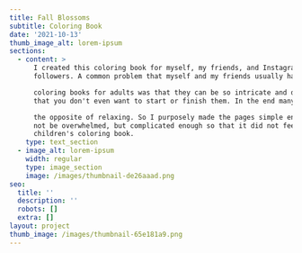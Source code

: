 ```yaml
---
title: Fall Blossoms
subtitle: Coloring Book
date: '2021-10-13'
thumb_image_alt: lorem-ipsum
sections:
  - content: >
      I created this coloring book for myself, my friends, and Instagram
      followers. A common problem that myself and my friends usually had with 

      coloring books for adults was that they can be so intricate and detailed
      that you don't even want to start or finish them. In the end many are 

      the opposite of relaxing. So I purposely made the pages simple enough to
      not be overwhelmed, but complicated enough so that it did not feel like a
      children's coloring book. 
    type: text_section
  - image_alt: lorem-ipsum
    width: regular
    type: image_section
    image: /images/thumbnail-de26aaad.png
seo:
  title: ''
  description: ''
  robots: []
  extra: []
layout: project
thumb_image: /images/thumbnail-65e181a9.png
---
```


